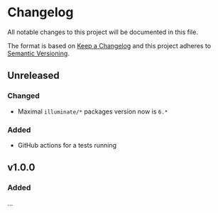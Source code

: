 # Changelog

All notable changes to this project will be documented in this file.

The format is based on [Keep a Changelog][keepachangelog] and this project adheres to [Semantic Versioning][semver].

## Unreleased

### Changed

- Maximal `illuminate/*` packages version now is `6.*`

### Added

- GitHub actions for a tests running

## v1.0.0

### Added

...

[keepachangelog]:https://keepachangelog.com/en/1.0.0/
[semver]:https://semver.org/spec/v2.0.0.html
